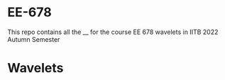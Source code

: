 # EE-678
This repo contains all the __ for the course EE 678 wavelets in IITB 2022 Autumn Semester
# Wavelets
